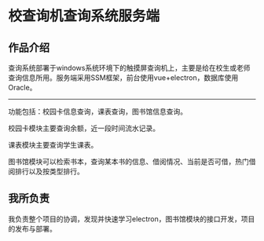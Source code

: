 # 校查询机查询系统服务端

## 作品介绍

查询系统部署于windows系统环境下的触摸屏查询机上，主要是给在校生或老师查询信息所用。服务端采用SSM框架，前台使用vue+electron，数据库使用Oracle。

---

功能包括：校园卡信息查询，课表查询，图书馆信息查询。

校园卡模块主要查询余额，近一段时间流水记录。

课表模块主要查询学生课表。

图书馆模块可以检索书本，查询某本书的信息、借阅情况、当前是否可借，热门借阅排行以及按类型排行。

## 我所负责

我负责整个项目的协调，发现并快速学习electron，图书馆模块的接口开发，项目的发布与部署。